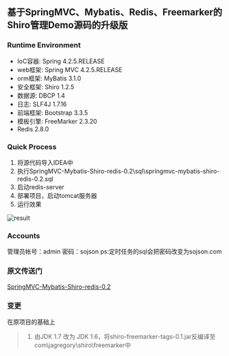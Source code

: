 ## 基于SpringMVC、Mybatis、Redis、Freemarker的Shiro管理Demo源码的升级版

### Runtime Environment
- IoC容器: Spring 4.2.5.RELEASE
- web框架: Spring MVC 4.2.5.RELEASE
- orm框架: MyBatis 3.1.0
- 安全框架: Shiro 1.2.5
- 数据源: DBCP 1.4
- 日志: SLF4J 1.7.16
- 前端框架: Bootstrap 3.3.5
- 模板引擎: FreeMarker 2.3.20
- Redis 2.8.0

### Quick Process
1. 将源代码导入IDEA中
2. 执行SpringMVC-Mybatis-Shiro-redis-0.2\sql\springmvc-mybatis-shiro-redis-0.2.sql
3. 启动redis-server
4. 部署项目，启动tomcat服务器
5. 运行效果

![result](http://img.my.csdn.net/uploads/201704/15/1492249636_8358.png)

### Accounts
管理员帐号：admin
密码：sojson
ps:定时任务的sql会把密码改变为sojson.com

### 原文传送门
[SpringMVC-Mybatis-Shiro-redis-0.2](https://github.com/baichengzhou/SpringMVC-Mybatis-Shiro-redis-0.2)

### 变更
在原项目的基础上
> 1. 由JDK 1.7 改为 JDK 1.6，将shiro-freemarker-tags-0.1.jar反编译至com\jagregory\shiro\freemarker中
